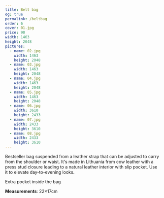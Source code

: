 ```yaml
---
title: Belt bag
og: true
permalink: /beltbag
order: 6
cover: 01.jpg
price: 90
width: 1463
height: 2048
pictures:
  - name: 02.jpg
    width: 1463
    height: 2048
  - name: 03.jpg
    width: 1463
    height: 2048
  - name: 04.jpg
    width: 1463
    height: 2048
  - name: 05.jpg
    width: 1463
    height: 2048
  - name: 06.jpg
    width: 3610
    height: 2433
  - name: 07.jpg
    width: 2433
    height: 3610
  - name: 08.jpg
    width: 2433
    height: 3610
---
```


Bestseller bag suspended from a leather strap that can be adjusted to carry from the shoulder or waist. It's made in Lithuania from cow leather with a press stud closure leading to a natural leather interior with slip pocket. Use it to elevate day-to-evening looks.

Extra pocket inside the bag

**Measurements**: 22&times;17cm

